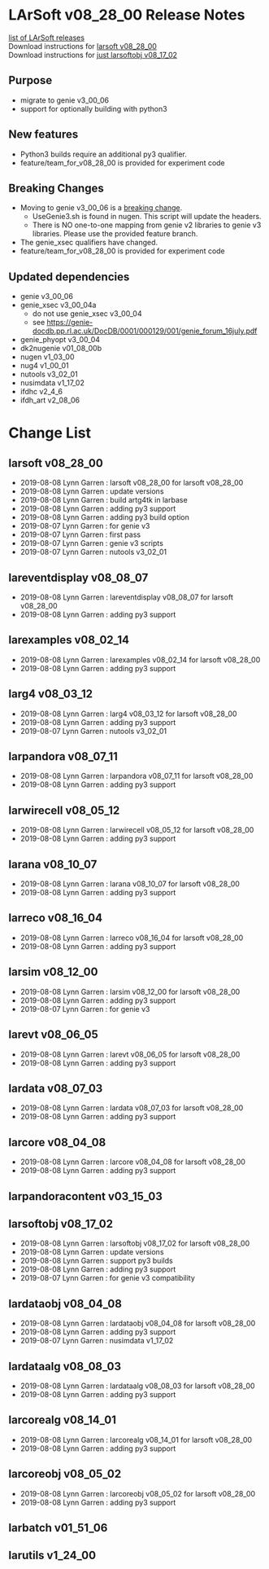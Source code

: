 # LArSoft v08_28_00 Release Notes



[list of LArSoft releases](LArSoft_release_list)  
Download instructions for [larsoft v08_28_00](https://scisoft.fnal.gov/scisoft/bundles/larsoft/v08_28_00/larsoft-v08_28_00.html)  
Download instructions for [just larsoftobj v08_17_02](https://scisoft.fnal.gov/scisoft/bundles/larsoftobj/v08_17_02/larsoftobj-v08_17_02.html)

## Purpose

-   migrate to genie v3_00_06
-   support for optionally building with python3

## New features

-   Python3 builds require an additional py3 qualifier.
-   feature/team_for_v08_28_00 is provided for experiment code

## Breaking Changes

-   Moving to genie v3_00_06 is a [breaking change](Breaking_Changes#genie-v3_00_06).
    -   UseGenie3.sh is found in nugen. This script will update the headers.
    -   There is NO one-to-one mapping from genie v2 libraries to genie v3 libraries. Please use the provided feature branch.
-   The genie_xsec qualifiers have changed.
-   feature/team_for_v08_28_00 is provided for experiment code

## Updated dependencies

-   genie v3_00_06
-   genie_xsec v3_00_04a
    -   do not use genie_xsec v3_00_04
    -   see https://genie-docdb.pp.rl.ac.uk/DocDB/0001/000129/001/genie_forum_16july.pdf
-   genie_phyopt v3_00_04
-   dk2nugenie v01_08_00b
-   nugen v1_03_00
-   nug4 v1_00_01
-   nutools v3_02_01
-   nusimdata v1_17_02
-   ifdhc v2_4_6
-   ifdh_art v2_08_06

# Change List

## larsoft v08_28_00

-   2019-08-08 Lynn Garren : larsoft v08_28_00 for larsoft v08_28_00
-   2019-08-08 Lynn Garren : update versions
-   2019-08-08 Lynn Garren : build artg4tk in larbase
-   2019-08-08 Lynn Garren : adding py3 support
-   2019-08-08 Lynn Garren : adding py3 build option
-   2019-08-07 Lynn Garren : for genie v3
-   2019-08-07 Lynn Garren : first pass
-   2019-08-07 Lynn Garren : genie v3 scripts
-   2019-08-07 Lynn Garren : nutools v3_02_01

## lareventdisplay v08_08_07

-   2019-08-08 Lynn Garren : lareventdisplay v08_08_07 for larsoft v08_28_00
-   2019-08-08 Lynn Garren : adding py3 support

## larexamples v08_02_14

-   2019-08-08 Lynn Garren : larexamples v08_02_14 for larsoft v08_28_00
-   2019-08-08 Lynn Garren : adding py3 support

## larg4 v08_03_12

-   2019-08-08 Lynn Garren : larg4 v08_03_12 for larsoft v08_28_00
-   2019-08-08 Lynn Garren : adding py3 support
-   2019-08-07 Lynn Garren : nutools v3_02_01

## larpandora v08_07_11

-   2019-08-08 Lynn Garren : larpandora v08_07_11 for larsoft v08_28_00
-   2019-08-08 Lynn Garren : adding py3 support

## larwirecell v08_05_12

-   2019-08-08 Lynn Garren : larwirecell v08_05_12 for larsoft v08_28_00
-   2019-08-08 Lynn Garren : adding py3 support

## larana v08_10_07

-   2019-08-08 Lynn Garren : larana v08_10_07 for larsoft v08_28_00
-   2019-08-08 Lynn Garren : adding py3 support

## larreco v08_16_04

-   2019-08-08 Lynn Garren : larreco v08_16_04 for larsoft v08_28_00
-   2019-08-08 Lynn Garren : adding py3 support

## larsim v08_12_00

-   2019-08-08 Lynn Garren : larsim v08_12_00 for larsoft v08_28_00
-   2019-08-08 Lynn Garren : adding py3 support
-   2019-08-07 Lynn Garren : for genie v3

## larevt v08_06_05

-   2019-08-08 Lynn Garren : larevt v08_06_05 for larsoft v08_28_00
-   2019-08-08 Lynn Garren : adding py3 support

## lardata v08_07_03

-   2019-08-08 Lynn Garren : lardata v08_07_03 for larsoft v08_28_00
-   2019-08-08 Lynn Garren : adding py3 support

## larcore v08_04_08

-   2019-08-08 Lynn Garren : larcore v08_04_08 for larsoft v08_28_00
-   2019-08-08 Lynn Garren : adding py3 support

## larpandoracontent v03_15_03

## larsoftobj v08_17_02

-   2019-08-08 Lynn Garren : larsoftobj v08_17_02 for larsoft v08_28_00
-   2019-08-08 Lynn Garren : update versions
-   2019-08-08 Lynn Garren : support py3 builds
-   2019-08-08 Lynn Garren : adding py3 support
-   2019-08-07 Lynn Garren : for genie v3 compatibility

## lardataobj v08_04_08

-   2019-08-08 Lynn Garren : lardataobj v08_04_08 for larsoft v08_28_00
-   2019-08-08 Lynn Garren : adding py3 support
-   2019-08-07 Lynn Garren : nusimdata v1_17_02

## lardataalg v08_08_03

-   2019-08-08 Lynn Garren : lardataalg v08_08_03 for larsoft v08_28_00
-   2019-08-08 Lynn Garren : adding py3 support

## larcorealg v08_14_01

-   2019-08-08 Lynn Garren : larcorealg v08_14_01 for larsoft v08_28_00
-   2019-08-08 Lynn Garren : adding py3 support

## larcoreobj v08_05_02

-   2019-08-08 Lynn Garren : larcoreobj v08_05_02 for larsoft v08_28_00
-   2019-08-08 Lynn Garren : adding py3 support

## larbatch v01_51_06

## larutils v1_24_00
